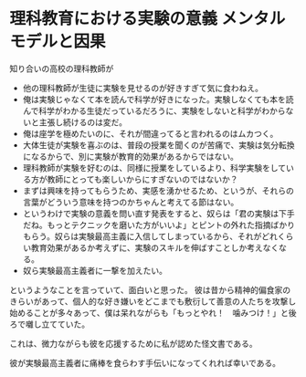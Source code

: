 # 理科教育における実験の意義 メンタルモデルと因果

知り合いの高校の理科教師が

- 他の理科教師が生徒に実験を見せるのが好きすぎて気に食わねえ。
- 俺は実験じゃなくて本を読んで科学が好きになった。実験しなくても本を読んで科学がわかる生徒だっているだろうに、実験をしないと科学がわからないと主張し続けるのは変だ。
- 俺は座学を極めたいのに、それが間違ってると言われるのはムカつく。
- 大体生徒が実験を喜ぶのは、普段の授業を聞くのが苦痛で、実験は気分転換になるからで、別に実験が教育的効果があるからではない。
- 理科教師が実験を好むのは、同様に授業をしているより、科学実験をしている方が教師にとっても楽しいからにすぎないのではないか？
- まずは興味を持ってもらうため、実感を湧かせるため、というが、それらの言葉がどういう意味を持つのかちゃんと考えてる節はない。
- というわけで実験の意義を問い直す発表をすると、奴らは「君の実験は下手だね。もっとテクニックを磨いた方がいいよ」とピントの外れた指摘ばかりもらう。奴らは実験最高主義に入信してしまっているから、それがどれくらい教育効果があるか考えずに、実験のスキルを伸ばすことしか考えなくなる。
- 奴ら実験最高主義者に一撃を加えたい。

というようなことを言っていて、面白いと思った。
彼は昔から精神的偏食家のきらいがあって、個人的な好き嫌いをどこまでも敷衍して善意の人たちを攻撃し始めることが多々あって、僕は呆れながらも「もっとやれ！　噛みつけ！」と後ろで囃し立てていた。

これは、微力ながらも彼を応援するために私が認めた怪文書である。

彼が実験最高主義者に痛棒を食らわす手伝いになってくれれば幸いである。


